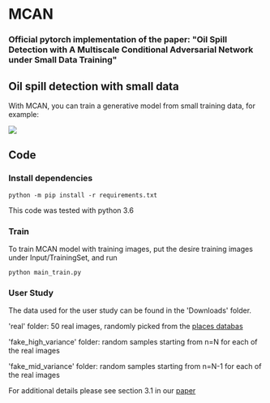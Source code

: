 # MCAN
### Official pytorch implementation of the paper: "Oil Spill Detection with A Multiscale Conditional Adversarial Network under Small Data Training"
####


## Oil spill detection with small data
With MCAN, you can train a generative model from small training data, for example:

![](imgs/teaser.PNG)


## Code

### Install dependencies

```
python -m pip install -r requirements.txt
```

This code was tested with python 3.6  

###  Train
To train MCAN model with training images, put the desire training images under Input/TrainingSet, and run

```
python main_train.py 
```


### User Study
The data used for the user study can be found in the 'Downloads' folder. 

'real' folder: 50 real images, randomly picked from the [places databas](http://places.csail.mit.edu/)

'fake_high_variance' folder: random samples starting from n=N for each of the real images 

'fake_mid_variance' folder: random samples starting from n=N-1 for each of the real images 

For additional details please see section 3.1 in our [paper](https://arxiv.org/pdf/1905.01164.pdf)


